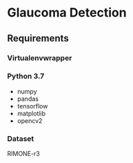 # Glaucoma Detection

## Requirements

### Virtualenvwrapper

### Python 3.7

- numpy
- pandas
- tensorflow
- matplotlib
- opencv2

### Dataset

RIMONE-r3
